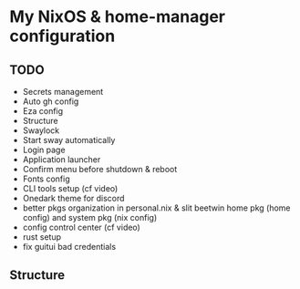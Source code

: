 # My NixOS & home-manager configuration

## TODO
- Secrets management
- Auto gh config
- Eza config
- Structure
- Swaylock
- Start sway automatically
- Login page
- Application launcher
- Confirm menu before shutdown & reboot
- Fonts config
- CLI tools setup (cf video) 
- Onedark theme for discord
- better pkgs organization in personal.nix & slit beetwin home pkg (home config) and system pkg (nix config)
- config control center (cf video)
- rust setup
- fix guitui bad credentials

## Structure

